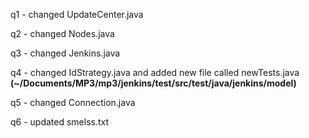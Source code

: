 q1 -	 changed UpdateCenter.java

q2 -	changed Nodes.java

q3 - 	changed Jenkins.java

q4 -	changed IdStrategy.java and added new file called newTests.java __(~/Documents/MP3/mp3/jenkins/test/src/test/java/jenkins/model)__

q5 -	changed Connection.java

q6 - updated smelss.txt

